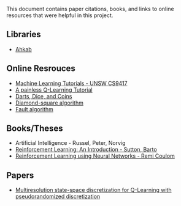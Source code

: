 This document contains paper citations, books, and links to online resources 
that were helpful in this project.

## Libraries

* [Ahkab](https://ahkab.github.io/ahkab/)

## Online Resrouces

* [Machine Learning Tutorials - UNSW CS9417](http://www.cse.unsw.edu.au/~cs9417ml/)
* [A painless Q-Learning Tutorial](http://mnemstudio.org/path-finding-q-learning-tutorial.htm)
* [Darts, Dice, and Coins](http://www.keithschwarz.com/darts-dice-coins/)
* [Diamond-square algorithm](https://en.wikipedia.org/wiki/Diamond-square_algorithm)
* [Fault algorithm](http://www.lighthouse3d.com/opengl/terrain/index.php?fault)

## Books/Theses

* Artificial Intelligence - Russel, Peter, Norvig
* [Reinforcement Learning: An Introduction - Sutton, Barto](http://www.incompleteideas.net/sutton/book/the-book.html)
* [Reinforcement Learning using Neural Networks - Remi Coulom](https://www.remi-coulom.fr/Thesis/)

## Papers

* [Multiresolution state-space discretization for Q-Learning with pseudorandomized
  discretization](http://ieeexplore.ieee.org/document/5596516/?arnumber=5596516&tag=1)
